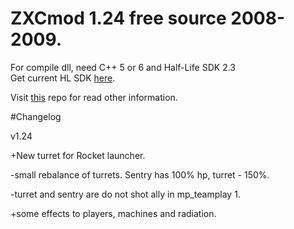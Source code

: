 # ZXCmod 1.24 free source 2008-2009.

For compile dll, need C++ 5 or 6 and Half-Life SDK 2.3  
Get current HL SDK [here](https://github.com/ValveSoftware/halflife). 

Visit [this](https://github.com/ZXCmod/ZXCmod-info) repo for read other information. 

#Changelog

v1.24

+New turret for Rocket launcher.

-small rebalance of turrets. Sentry has 100% hp, turret - 150%.

-turret and sentry are do not shot ally in mp_teamplay 1.

+some effects to players, machines and radiation. 